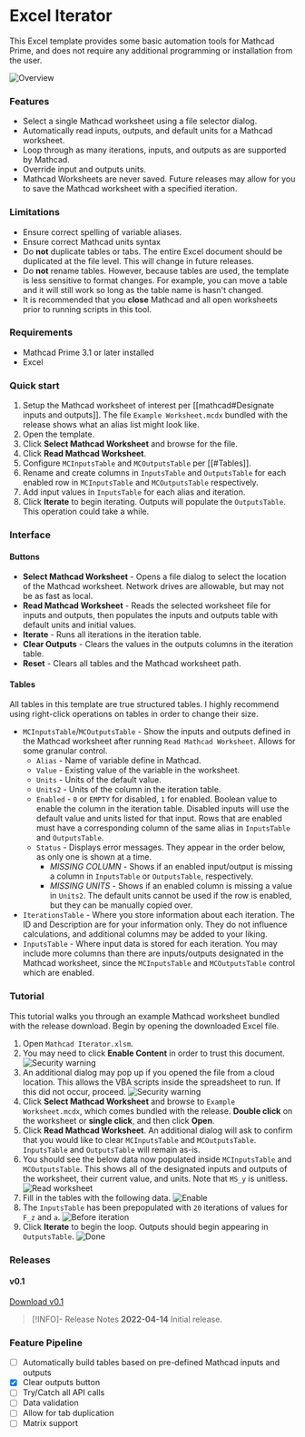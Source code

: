 # Excel Iterator
This Excel template provides some basic automation tools for Mathcad Prime, and does not require any additional programming or installation from the user.

![Overview](img/mathcad_iterator_overview.png)

### Features
- Select a single Mathcad worksheet using a file selector dialog.
- Automatically read inputs, outputs, and default units for a Mathcad worksheet.
- Loop through as many iterations, inputs, and outputs as are supported by Mathcad.
- Override input and outputs units.
- Mathcad Worksheets are never saved. Future releases may allow for you to save the Mathcad worksheet with a specified iteration.

### Limitations
 - Ensure correct spelling of variable aliases.
 - Ensure correct Mathcad units syntax
 - Do **not** duplicate tables or tabs. The entire Excel document should be duplicated at the file level. This will change in future releases.
 - Do **not** rename tables. However, because tables are used, the template is less sensitive to format changes. For example, you can move a table and it will still work so long as the table name is hasn't changed.
 - It is recommended that you **close** Mathcad and all open worksheets prior to running scripts in this tool.

### Requirements
- Mathcad Prime 3.1 or later installed
- Excel

### Quick start
1. Setup the Mathcad worksheet of interest per [[mathcad#Designate inputs and outputs]]. The file `Example Worksheet.mcdx` bundled with the release shows what an alias list might look like.
2. Open the template.
3. Click **Select Mathcad Worksheet** and browse for the file.
4. Click **Read Mathcad Worksheet**.
5. Configure `MCInputsTable` and `MCOutputsTable` per [[#Tables]]. 
6. Rename and create columns in `InputsTable` and `OutputsTable` for each enabled row in `MCInputsTable` and `MCOutputsTable` respectively.
7. Add input values in `InputsTable` for each alias and iteration.
8. Click **Iterate** to begin iterating. Outputs will populate the `OutputsTable`. This operation could take a while.

### Interface
#### Buttons
- **Select Mathcad Worksheet** - Opens a file dialog to select the location of the Mathcad worksheet. Network drives are allowable, but may not be as fast as local.
- **Read Mathcad Worksheet** - Reads the selected worksheet file for inputs and outputs, then populates the inputs and outputs table with default units and initial values.
- **Iterate** - Runs all iterations in the iteration table.
- **Clear Outputs** - Clears the values in the outputs columns in the iteration table.
- **Reset** - Clears all tables and the Mathcad worksheet path.

#### Tables
All tables in this template are true structured tables. I highly recommend using right-click operations on tables in order to change their size.
- `MCInputsTable`/`MCOutputsTable` - Show the inputs and outputs defined in the Mathcad worksheet after running `Read Mathcad Worksheet`. Allows for some granular control.
	- `Alias` - Name of variable define in Mathcad.
	- `Value` - Existing value of the variable in the worksheet.
	- `Units` - Units of the default value.
	- `Units2` - Units of the column in the iteration table.
	- `Enabled` - `0` or `EMPTY` for disabled, `1` for enabled. Boolean value to enable the column in the iteration table. Disabled inputs will use the default value and units listed for that input. Rows that are enabled must have a corresponding column of the same alias in `InputsTable` and `OutputsTable`.
	- `Status` - Displays error messages. They appear in the order below, as only one is shown at a time.
		- *MISSING COLUMN* - Shows if an enabled input/output is missing a column in `InputsTable` or `OutputsTable`, respectively.
		- *MISSING UNITS* - Shows if an enabled column is missing a value in `Units2`. The default units cannot be used if the row is enabled, but they can be manually copied over.
- `IterationsTable` - Where you store information about each iteration. The ID and Description are for your information only. They do not influence calculations, and additional columns may be added to your liking.
- `InputsTable` - Where input data is stored for each iteration. You may include more columns than there are inputs/outputs designated in the Mathcad worksheet, since the `MCInputsTable` and `MCOutputsTable` control which are enabled.


### Tutorial
This tutorial walks you through an example Mathcad worksheet bundled with the release download. Begin by opening the downloaded Excel file.

1. Open `Mathcad Iterator.xlsm`.
2. You may need to click **Enable Content** in order to trust this document.
   ![Security warning](img/mathcad_iterator_security_warning.png)
3. An additional dialog may pop up if you opened the file from a cloud location. This allows the VBA scripts inside the spreadsheet to run. If this did not occur, proceed.
   ![Security warning](img/mathcad_iterator_security_warning_2.png)
4. Click **Select Mathcad Worksheet** and browse to `Example Worksheet.mcdx`, which comes bundled with the release. **Double click** on the worksheet or **single click**, and then click **Open**.
5. Click **Read Mathcad Worksheet**. An additional dialog will ask to confirm that you would like to clear `MCInputsTable` and `MCOutputsTable`. `InputsTable` and `OutputsTable` will remain as-is.
6. You should see the below data now populated inside `MCInputsTable` and `MCOutputsTable`. This shows all of the designated inputs and outputs of the worksheet, their current value, and units. Note that `MS_y` is unitless.
	  ![Read worksheet](img/mathcad_iterator_read_worksheet.png)    
7. Fill in the tables with the following data.
   ![Enable](img/mathcad_iterator_enable.png)
8. The `InputsTable` has been prepopulated with `20` iterations of values for `F_z` and `a`.
   ![Before iteration](img/mathcad_iterator_before_iteration.png)
9. Click **Iterate** to begin the loop. Outputs should begin appearing in `OutputsTable`.
   ![Done](img/mathcad_iterator_done.png)
 
### Releases
#### v0.1 
[Download v0.1](https://cdn.radianrad.com/Mathcad-Excel-Tool-v0.1.zip)
> [!INFO]- Release Notes
> **2022-04-14**
> Initial release. 

### Feature Pipeline
- [ ] Automatically build tables based on pre-defined Mathcad inputs and outputs
- [x] Clear outputs button
- [ ] Try/Catch all API calls
- [ ] Data validation
- [ ] Allow for tab duplication
- [ ] Matrix support
